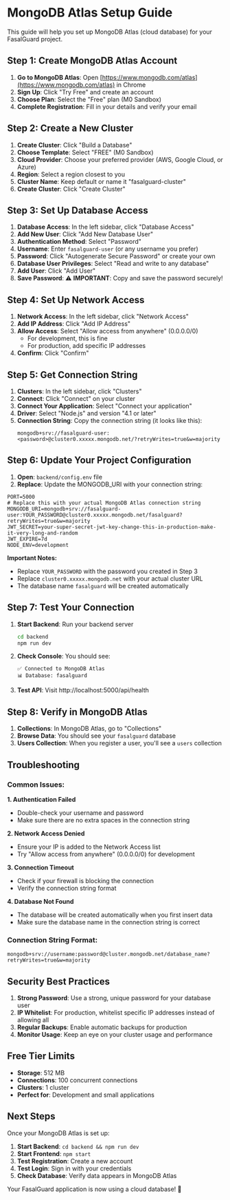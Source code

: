 # MongoDB Atlas Setup Guide

This guide will help you set up MongoDB Atlas (cloud database) for your FasalGuard project.

## Step 1: Create MongoDB Atlas Account

1. **Go to MongoDB Atlas**: Open [https://www.mongodb.com/atlas](https://www.mongodb.com/atlas) in Chrome
2. **Sign Up**: Click "Try Free" and create an account
3. **Choose Plan**: Select the "Free" plan (M0 Sandbox)
4. **Complete Registration**: Fill in your details and verify your email

## Step 2: Create a New Cluster

1. **Create Cluster**: Click "Build a Database"
2. **Choose Template**: Select "FREE" (M0 Sandbox)
3. **Cloud Provider**: Choose your preferred provider (AWS, Google Cloud, or Azure)
4. **Region**: Select a region closest to you
5. **Cluster Name**: Keep default or name it "fasalguard-cluster"
6. **Create Cluster**: Click "Create Cluster"

## Step 3: Set Up Database Access

1. **Database Access**: In the left sidebar, click "Database Access"
2. **Add New User**: Click "Add New Database User"
3. **Authentication Method**: Select "Password"
4. **Username**: Enter `fasalguard-user` (or any username you prefer)
5. **Password**: Click "Autogenerate Secure Password" or create your own
6. **Database User Privileges**: Select "Read and write to any database"
7. **Add User**: Click "Add User"
8. **Save Password**: ⚠️ **IMPORTANT**: Copy and save the password securely!

## Step 4: Set Up Network Access

1. **Network Access**: In the left sidebar, click "Network Access"
2. **Add IP Address**: Click "Add IP Address"
3. **Allow Access**: Select "Allow access from anywhere" (0.0.0.0/0)
   - For development, this is fine
   - For production, add specific IP addresses
4. **Confirm**: Click "Confirm"

## Step 5: Get Connection String

1. **Clusters**: In the left sidebar, click "Clusters"
2. **Connect**: Click "Connect" on your cluster
3. **Connect Your Application**: Select "Connect your application"
4. **Driver**: Select "Node.js" and version "4.1 or later"
5. **Connection String**: Copy the connection string (it looks like this):
   ```
   mongodb+srv://fasalguard-user:<password>@cluster0.xxxxx.mongodb.net/?retryWrites=true&w=majority
   ```

## Step 6: Update Your Project Configuration

1. **Open**: `backend/config.env` file
2. **Replace**: Update the MONGODB_URI with your connection string:

```env
PORT=5000
# Replace this with your actual MongoDB Atlas connection string
MONGODB_URI=mongodb+srv://fasalguard-user:YOUR_PASSWORD@cluster0.xxxxx.mongodb.net/fasalguard?retryWrites=true&w=majority
JWT_SECRET=your-super-secret-jwt-key-change-this-in-production-make-it-very-long-and-random
JWT_EXPIRE=7d
NODE_ENV=development
```

**Important Notes:**
- Replace `YOUR_PASSWORD` with the password you created in Step 3
- Replace `cluster0.xxxxx.mongodb.net` with your actual cluster URL
- The database name `fasalguard` will be created automatically

## Step 7: Test Your Connection

1. **Start Backend**: Run your backend server
   ```bash
   cd backend
   npm run dev
   ```

2. **Check Console**: You should see:
   ```
   ✅ Connected to MongoDB Atlas
   📊 Database: fasalguard
   ```

3. **Test API**: Visit http://localhost:5000/api/health

## Step 8: Verify in MongoDB Atlas

1. **Collections**: In MongoDB Atlas, go to "Collections"
2. **Browse Data**: You should see your `fasalguard` database
3. **Users Collection**: When you register a user, you'll see a `users` collection

## Troubleshooting

### Common Issues:

**1. Authentication Failed**
- Double-check your username and password
- Make sure there are no extra spaces in the connection string

**2. Network Access Denied**
- Ensure your IP is added to the Network Access list
- Try "Allow access from anywhere" (0.0.0.0/0) for development

**3. Connection Timeout**
- Check if your firewall is blocking the connection
- Verify the connection string format

**4. Database Not Found**
- The database will be created automatically when you first insert data
- Make sure the database name in the connection string is correct

### Connection String Format:
```
mongodb+srv://username:password@cluster.mongodb.net/database_name?retryWrites=true&w=majority
```

## Security Best Practices

1. **Strong Password**: Use a strong, unique password for your database user
2. **IP Whitelist**: For production, whitelist specific IP addresses instead of allowing all
3. **Regular Backups**: Enable automatic backups for production
4. **Monitor Usage**: Keep an eye on your cluster usage and performance

## Free Tier Limits

- **Storage**: 512 MB
- **Connections**: 100 concurrent connections
- **Clusters**: 1 cluster
- **Perfect for**: Development and small applications

## Next Steps

Once your MongoDB Atlas is set up:

1. **Start Backend**: `cd backend && npm run dev`
2. **Start Frontend**: `npm start`
3. **Test Registration**: Create a new account
4. **Test Login**: Sign in with your credentials
5. **Check Database**: Verify data appears in MongoDB Atlas

Your FasalGuard application is now using a cloud database! 🚀
